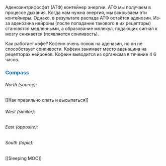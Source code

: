 Аденозинтрифосфат (АТФ) контейнер энергии. АТФ мы получаем в процессе дыхания. Когда нам нужна энергия, мы вскрываем эти контейнеры. Однако, в результате распада АТФ остаётся аденозин. Из-за аденозина нейроны (после попадание такового в их рецепторы) становятся медленными, а образование молекул, подающих сигнал к мозгу снижается (появляется сонливость).

Как работает кофе? Кофеин очень похож на аденазин, но он не способствует сонливости. Кофеин занимает место аденацина на рецепторах нейронов. Кофеин выводится из организма в течение 4 6 часов.




### <span style="color:#0070c0">Compass</span>
###### North (source):
[[Как правильно спать и высыпаться]]

###### West (similar):


###### East (opposite):


###### South (topic):
[[Sleeping MOC]]
